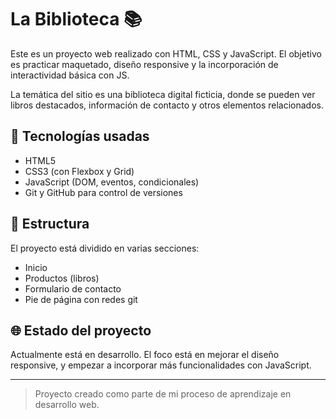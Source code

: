 # La Biblioteca 📚

Este es un proyecto web realizado con HTML, CSS y JavaScript. El objetivo es practicar maquetado, diseño responsive y la incorporación de interactividad básica con JS.

La temática del sitio es una biblioteca digital ficticia, donde se pueden ver libros destacados, información de contacto y otros elementos relacionados.

## 🔧 Tecnologías usadas

- HTML5
- CSS3 (con Flexbox y Grid)
- JavaScript (DOM, eventos, condicionales)
- Git y GitHub para control de versiones

## 📁 Estructura

El proyecto está dividido en varias secciones:
- Inicio
- Productos (libros)
- Formulario de contacto
- Pie de página con redes
git
## 🌐 Estado del proyecto

Actualmente está en desarrollo. El foco está en mejorar el diseño responsive, y empezar a incorporar más funcionalidades con JavaScript.


---

> Proyecto creado como parte de mi proceso de aprendizaje en desarrollo web.
